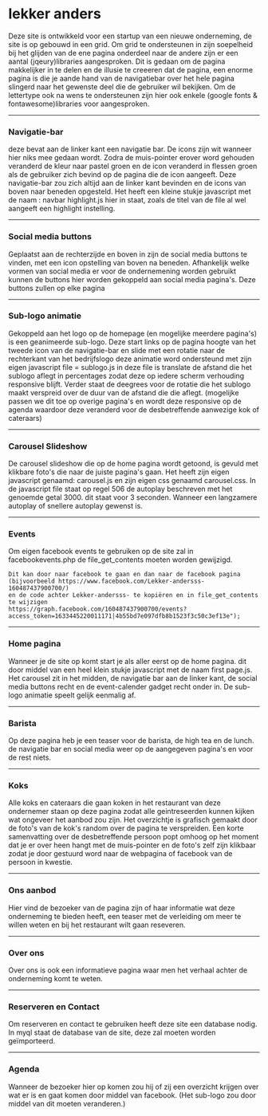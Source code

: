 # lekker anders

Deze site is ontwikkeld voor een startup van een nieuwe onderneming, de site is op gebouwd in een grid.
Om grid te ondersteunen  in zijn soepelheid bij het glijden van de ene pagina onderdeel naar de andere zijn er een aantal
(jqeury)libraries aangesproken. Dit is gedaan om de pagina makkelijker in te delen en de illusie te creeeren dat de pagina, 
een enorme pagina is die je aande hand van de navigatiebar over het hele pagina slingerd naar het gewenste deel die de
gebruiker wil bekijken.
Om de lettertype ook na wens te ondersteunen zijn hier ook enkele (google fonts & fontawesome)libraries voor aangesproken.


---
### Navigatie-bar

deze bevat aan de linker kant een navigatie bar. De icons zijn wit wanneer hier niks mee gedaan wordt. Zodra de muis-pointer 
erover word gehouden veranderd de kleur naar pastel groen en de icon veranderd in flessen groen als de gebruiker zich bevind
op de pagina die de icon aangeeft. Deze navigatie-bar zou zich altijd aan de linker kant bevinden en de icons van boven naar 
beneden opgesteld. Het heeft een kleine stukje javascript met de naam : navbar highlight.js hier in staat, zoals de titel van
de file al wel aangeeft een highlight instelling.

---
### Social media buttons

Geplaatst aan de rechterzijde en boven in zijn de social media buttons te vinden, met een icon opstelling van boven na 
beneden. Afhankelijk welke vormen van social media er voor de ondernemening worden gebruikt kunnen de buttons hier worden
gekoppeld aan social media pagina's. Deze buttons zullen op elke pagina 

---
### Sub-logo animatie

Gekoppeld aan het logo op de homepage (en mogelijke meerdere pagina's) is een geanimeerde sub-logo. Deze start links op de 
pagina hoogte van het tweede icon van de navigatie-bar en slide met een rotatie naar de rechterkant van het bedrijfslogo
deze animatie word ondersteund met zijn eigen javascript file = sublogo.js in deze file is translate de afstand die het
sublogo aflegt in percentages zodat deze op iedere scherm verhouding responsive blijft. Verder staat de deegrees voor de
rotatie die het sublogo maakt verspreid over de duur van de afstand die die aflegt.
(mogelijke passen we dit toe op overige pagina's en wordt deze responsive op de agenda waardoor deze veranderd voor de 
desbetreffende aanwezige kok of cateraars)

---
### Carousel Slideshow

De carousel slideshow die op de home pagina wordt getoond, is gevuld met klikbare foto's die naar de juiste pagina's gaan.
Het heeft zijn eigen javascript genaamd: carousel.js en zijn eigen css genaamd carousel.css. In de javascript file staat
op regel 506 de autoplay beschreven met het genoemde getal 3000. dit staat voor 3 seconden. Wanneer een langzamere autoplay of 
snellere autoplay gewenst is.

---  
### Events
Om eigen facebook events te gebruiken op de site zal in facebookevents.php de file_get_contents moeten worden gewijzigd.

```
Dit kan door naar facebook te gaan en dan naar de facebook pagina
(bijvoorbeeld https://www.facebook.com/Lekker-andersss-160487437900700/)
en de code achter Lekker-andersss- te kopiëren en in file_get_contents te wijzigen
https://graph.facebook.com/160487437900700/events?access_token=1633445220011171|4b55bd7e097dfb8b1523f3c50c3ef13e");
```
---
### Home pagina

Wanneer je de site op komt start je als aller eerst op de home pagina. dit door middel van een heel klein stukje javascript
met de naam first page.js. Het carousel zit in het midden, de navigatie bar aan de linker kant, de social media buttons recht
en de event-calender gadget recht onder in. De sub-logo animatie speelt gelijk eenmalig af.

---
### Barista

Op deze pagina heb je een teaser voor de barista, de high tea en de lunch. de navigatie bar en social media weer op de
aangegeven pagina's en voor de rest niets.

---
### Koks

Alle koks en cateraars die gaan koken in het restaurant van deze ondernemer staan op deze pagina zodat alle geintreseerden
kunnen kijken wat ongeveer het aanbod zou zijn. Het overzichtje is grafisch gemaakt door de foto's van de kok's random over de
pagina te verspreiden. Een korte samenvatting over de desbetreffende persoon popt omhoog op het moment dat je er over heen
hangt met de muis-pointer en de foto's zelf zijn klikbaar zodat je door gestuurd word naar de webpagina of facebook van de 
persoon in kwestie.

---
### Ons aanbod

Hier vind de bezoeker van de pagina zijn of haar informatie wat deze onderneming te bieden heeft, een teaser met de verleiding om meer
te willen weten en bij het restaurant wilt gaan reseveren.

---
### Over ons

Over ons is ook een informatieve pagina waar men het verhaal achter de onderneming komt te weten.

---
### Reserveren en Contact
Om reserveren en contact te gebruiken heeft deze site een database nodig. 
In myql staat de database van de site, deze zal moeten worden geïmporteerd.

---
### Agenda

Wanneer de bezoeker hier op komen zou hij of zij een overzicht krijgen over wat er is en gaat komen door middel van facebook.
(Het sub-logo zou door middel van dit moeten veranderen.)
